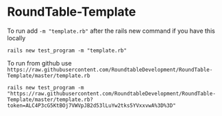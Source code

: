 # RoundTable-Template

To run add `-m "template.rb"` after the rails new command if you have this locally

    rails new test_program -m "template.rb"

To run from github use `https://raw.githubusercontent.com/RoundtableDevelopment/RoundTable-Template/master/template.rb`

    rails new test_program -m "https://raw.githubusercontent.com/RoundtableDevelopment/RoundTable-Template/master/template.rb?token=ALC4P3cG5KtBOj7VWVpJB2d53lLuYw2tks5YVxxvwA%3D%3D"
